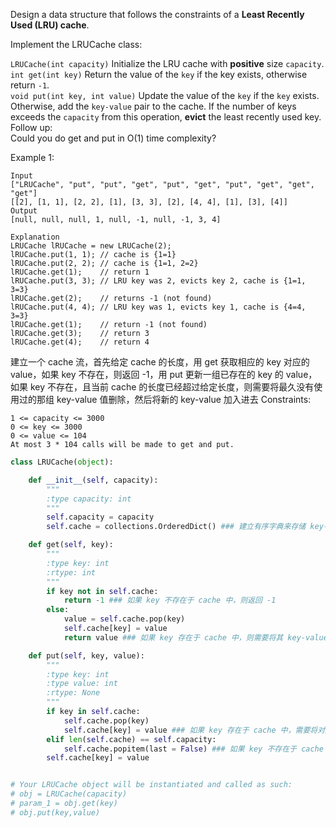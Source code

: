 Design a data structure that follows the constraints of a **Least Recently Used (LRU) cache**.

Implement the LRUCache class:

```LRUCache(int capacity)``` Initialize the LRU cache with **positive** size ```capacity```.  
```int get(int key)``` Return the value of the ```key``` if the key exists, otherwise return ```-1```.  
```void put(int key, int value)``` Update the value of the ```key``` if the ```key``` exists. Otherwise, add the ```key-value``` pair to the cache. If the number of keys exceeds the ```capacity``` from this operation, **evict** the least recently used key.  
Follow up:  
Could you do get and put in O(1) time complexity?

 

Example 1:
```
Input
["LRUCache", "put", "put", "get", "put", "get", "put", "get", "get", "get"]
[[2], [1, 1], [2, 2], [1], [3, 3], [2], [4, 4], [1], [3], [4]]
Output
[null, null, null, 1, null, -1, null, -1, 3, 4]

Explanation
LRUCache lRUCache = new LRUCache(2);
lRUCache.put(1, 1); // cache is {1=1}
lRUCache.put(2, 2); // cache is {1=1, 2=2}
lRUCache.get(1);    // return 1
lRUCache.put(3, 3); // LRU key was 2, evicts key 2, cache is {1=1, 3=3}
lRUCache.get(2);    // returns -1 (not found)
lRUCache.put(4, 4); // LRU key was 1, evicts key 1, cache is {4=4, 3=3}
lRUCache.get(1);    // return -1 (not found)
lRUCache.get(3);    // return 3
lRUCache.get(4);    // return 4
``` 
建立一个 cache 流，首先给定 cache 的长度，用 get 获取相应的 key 对应的 value，如果 key 不存在，则返回 -1，用 put 更新一组已存在的 key 的 value，如果 key 不存在，且当前 cache 的长度已经超过给定长度，则需要将最久没有使用过的那组 key-value 值删除，然后将新的 key-value 加入进去
Constraints:
```
1 <= capacity <= 3000
0 <= key <= 3000
0 <= value <= 104
At most 3 * 104 calls will be made to get and put.
```
```python
class LRUCache(object):

    def __init__(self, capacity):
        """
        :type capacity: int
        """
        self.capacity = capacity
        self.cache = collections.OrderedDict() ### 建立有序字典来存储 key-value，便于后续删除

    def get(self, key):
        """
        :type key: int
        :rtype: int
        """
        if key not in self.cache:
            return -1 ### 如果 key 不存在于 cache 中，则返回 -1
        else:
            value = self.cache.pop(key)
            self.cache[key] = value
            return value ### 如果 key 存在于 cache 中，则需要将其 key-value 更新到字典最后位置，这样可以保证该组键值是最近被使用过的，同时返回 value

    def put(self, key, value):
        """
        :type key: int
        :type value: int
        :rtype: None
        """
        if key in self.cache:
            self.cache.pop(key)
            self.cache[key] = value ### 如果 key 存在于 cache 中，需要将对应的 value 更新，该步也保证将这组键值更新到字典最后位置
        elif len(self.cache) == self.capacity:
            self.cache.popitem(last = False) ### 如果 key 不存在于 cache 中，且 cache 长度已经达到给定长度，则需要将最久没有使用过的那组键值删掉，即字典最前部的键值，这里用 popitem 删除一组键值，popitem 默认删除有序字典最后一组键值，所以这里加上 last=False，以用来删除最前一组键值
        self.cache[key] = value


# Your LRUCache object will be instantiated and called as such:
# obj = LRUCache(capacity)
# param_1 = obj.get(key)
# obj.put(key,value)
```
